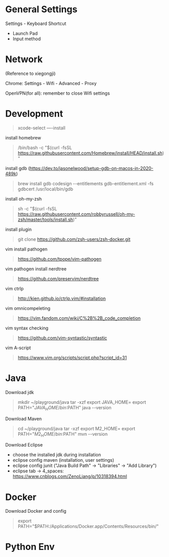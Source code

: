 # General Settings

Settings - Keyboard Shortcut 

- Launch Pad
- Input method

# Network

(Reference to xiegongji)

Chrome: Settings - Wifi - Advanced - Proxy 

OpenVPN(for all): remember to close Wifi settings

# Development

> xcode-select —-install

install homebrew

>  /bin/bash -c "$(curl -fsSL https://raw.githubusercontent.com/Homebrew/install/HEAD/install.sh)"

install gdb (https://dev.to/jasonelwood/setup-gdb-on-macos-in-2020-489k)

> brew install gdb
> codesign --entitlements gdb-entitlement.xml -fs gdbcert /usr/local/bin/gdb

install oh-my-zsh

> sh -c "$(curl -fsSL https://raw.githubusercontent.com/robbyrussell/oh-my-zsh/master/tools/install.sh)"

install plugin

> git clone https://github.com/zsh-users/zsh-docker.git

vim install pathogen

> https://github.com/tpope/vim-pathogen

vim pathogen install nerdtree

> https://github.com/preservim/nerdtree

vim ctrlp

> http://kien.github.io/ctrlp.vim/#installation

vim omnicompeleting

> https://vim.fandom.com/wiki/C%2B%2B_code_completion

vim syntax checking
> https://github.com/vim-syntastic/syntastic

vim A-script
> https://www.vim.org/scripts/script.php?script_id=31

# Java

Download jdk

> mkdir ~/playground/java
> tar -xzf
> export JAVA_HOME=
> export PATH="$JAVA_HOME/bin:$PATH"
> java --version

Download Maven

> cd ~/playground/java
> tar -xzf
> export M2_HOME=
> export PATH="$M2_HOME/bin:$PATH"
> mvn --version

Download Eclipse

- choose the installed jdk during installation
- eclipse config maven (installation, user settings)
- eclipse config junit ("Java Build Path" -> "Libraries" -> "Add Library")
- eclipse tab -> 4_spaces: https://www.cnblogs.com/ZenoLiang/p/10318394.html

# Docker

Download Docker and config

> export PATH="$PATH:/Applications/Docker.app/Contents/Resources/bin/"

# Python Env

